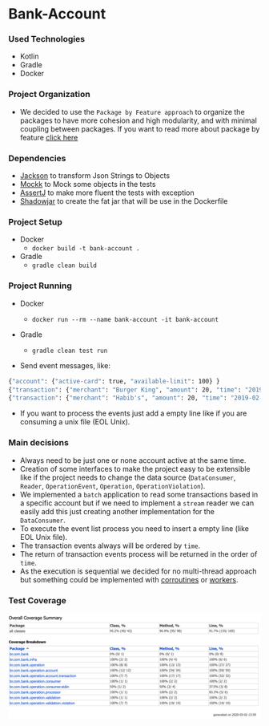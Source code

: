 # Bank-Account

### Used Technologies
- Kotlin
- Gradle
- Docker

### Project Organization
- We decided to use the `Package by Feature approach` to organize the packages to have more cohesion and high modularity, and with minimal coupling between packages. If you want to read more about package by feature [click here](http://www.javapractices.com/topic/TopicAction.do?Id=205)

### Dependencies
- [Jackson](https://github.com/FasterXML/jackson-module-kotlin) to transform Json Strings to Objects
- [Mockk](https://github.com/mockk/mockk) to Mock some objects in the tests
- [AssertJ](https://github.com/joel-costigliola/assertj-core) to make more fluent the tests with exception
- [Shadowjar](https://github.com/johnrengelman/shadow) to create the fat jar that will be use in the Dockerfile

### Project Setup
- Docker
	- `docker build -t bank-account .`
- Gradle
	- `gradle clean build`
	
### Project Running
- Docker
    - `docker run --rm --name bank-account -it bank-account`
- Gradle
    - `gradle clean test run`
    
- Send event messages, like:
```sh
{"account": {"active-card": true, "available-limit": 100} }
{"transaction": {"merchant": "Burger King", "amount": 20, "time": "2019-02-13T11:00:00.000Z" }}
{"transaction": {"merchant": "Habib's", "amount": 20, "time": "2019-02-13T11:00:00.000Z" }}
```
- If you want to process the events just add a empty line like if you are consuming a unix file (EOL Unix).

### Main decisions
- Always need to be just one or none account active at the same time.
- Creation of some interfaces to make the project easy to be extensible like if the project needs to change the data source (`DataConsumer`, `Reader`, `OperationEvent`, `Operation`, `OperationViolation`).
- We implemented a `batch` application to read some transactions based in a specific account but if we need to implement a `stream` reader we can easily add this just creating another implementation for the `DataConsumer`.
- To execute the event list process you need to insert a empty line (like EOL Unix file).
- The transaction events always will be ordered by `time`.
- The return of transaction events process will be returned in the order of `time`.
- As the execution is sequential we decided for no multi-thread approach but something could be implemented with [corroutines](https://proandroiddev.com/synchronization-and-thread-safety-techniques-in-java-and-kotlin-f63506370e6d) or [workers](https://kotlinlang.org/docs/reference/native/concurrency.html#workers).

### Test Coverage
![Coverage-Report](./docs/coverage-report.png)